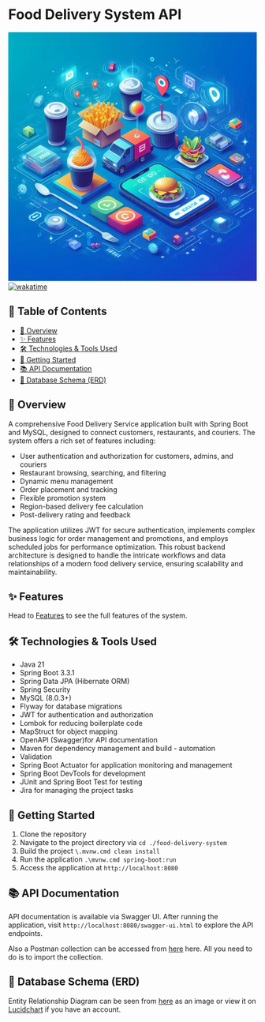 # Food Delivery System API

![Alt text](./background-img.jpg)
[![wakatime](https://wakatime.com/badge/user/2009fdf2-8d6f-4d87-9435-7ec784a9054f/project/19fd3401-4956-4af5-837c-f15740a06187.svg)](https://wakatime.com/badge/user/2009fdf2-8d6f-4d87-9435-7ec784a9054f/project/19fd3401-4956-4af5-837c-f15740a06187)

## 📖 Table of Contents

- [🚀 Overview](#-overview)
- [✨ Features](#-features)
- [🛠 Technologies \& Tools Used](#-technologies--tools-used)
- [🏁 Getting Started](#-getting-started)
- [📚 API Documentation](#-api-documentation)
- [💾 Database Schema (ERD)](#-database-schema-erd)

## 🚀 Overview

A comprehensive Food Delivery Service application built with Spring Boot and MySQL, designed to connect customers, restaurants, and couriers. The system offers a rich set of features including:

- User authentication and authorization for customers, admins, and couriers
- Restaurant browsing, searching, and filtering
- Dynamic menu management
- Order placement and tracking
- Flexible promotion system
- Region-based delivery fee calculation
- Post-delivery rating and feedback

The application utilizes JWT for secure authentication, implements complex business logic for order management and promotions, and employs scheduled jobs for performance optimization. This robust backend architecture is designed to handle the intricate workflows and data relationships of a modern food delivery service, ensuring scalability and maintainability.

## ✨ Features

Head to [Features](./FEATURES.md) to see the full features of the system.

## 🛠 Technologies & Tools Used

- Java 21
- Spring Boot 3.3.1
- Spring Data JPA (Hibernate ORM)
- Spring Security
- MySQL (8.0.3+)
- Flyway for database migrations
- JWT for authentication and authorization
- Lombok for reducing boilerplate code
- MapStruct for object mapping
- OpenAPI (Swagger)for API documentation
- Maven for dependency management and build - automation
- Validation
- Spring Boot Actuator for application monitoring and management
- Spring Boot DevTools for development
- JUnit and Spring Boot Test for testing
- Jira for managing the project tasks

## 🏁 Getting Started

1. Clone the repository
2. Navigate to the project directory via `cd ./food-delivery-system`
3. Build the project `\.mvnw.cmd clean install`
4. Run the application `.\mvnw.cmd spring-boot:run`
5. Access the application at `http://localhost:8080`

## 📚 API Documentation

API documentation is available via Swagger UI. After running the application, visit `http://localhost:8080/swagger-ui.html` to explore the API endpoints.

Also a Postman collection can be accessed from [here](./Food%20Delivery.postman_collection.json) here. All you need to do is to import the collection.

## 💾 Database Schema (ERD)

Entity Relationship Diagram can be seen from [here](./Food%20Delivery%20System%20ERD.png) as an image or view it on [Lucidchart](https://lucid.app/lucidchart/3eec23cd-6dba-4e48-a20b-729ceb320002/edit?viewport_loc=-7403%2C1662%2C8000%2C3700%2C0_0&invitationId=inv_d259579f-0d97-46f0-b80c-753d5e68a15a) if you have an account.
